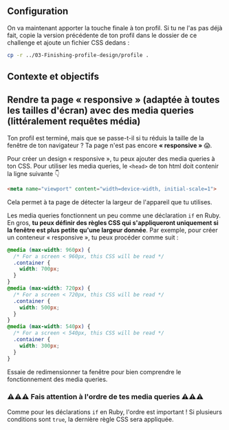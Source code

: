 ## Configuration

On va maintenant apporter la touche finale à ton profil. Si tu ne l'as pas déjà fait, copie la version précédente de ton profil dans le dossier de ce challenge et ajoute un fichier CSS dedans :

```bash
cp -r ../03-Finishing-profile-design/profile .
```

## Contexte et objectifs

## Rendre ta page « responsive » (adaptée à toutes les tailles d'écran) avec des media queries (littéralement requêtes média)

Ton profil est terminé, mais que se passe-t-il si tu réduis la taille de la fenêtre de ton navigateur ? Ta page n'est pas encore **« responsive »** 😱.

Pour créer un design « responsive », tu peux ajouter des media queries à ton CSS. Pour utiliser les media queries, le `<head>` de ton html doit contenir la ligne suivante 👇

```html
<meta name="viewport" content="width=device-width, initial-scale=1">
```

 Cela permet à ta page de détecter la largeur de l'appareil que tu utilises.

 Les media queries fonctionnent un peu comme une déclaration `if` en Ruby. En gros, **tu peux définir des règles CSS qui s'appliqueront uniquement si la fenêtre est plus petite qu'une largeur donnée**. Par exemple, pour créer un conteneur « responsive », tu peux procéder comme suit :


```css
@media (max-width: 960px) {
  /* For a screen < 960px, this CSS will be read */
  .container {
    width: 700px;
  }
}
@media (max-width: 720px) {
  /* For a screen < 720px, this CSS will be read */
  .container {
    width: 500px;
  }
}
@media (max-width: 540px) {
  /* For a screen < 540px, this CSS will be read */
  .container {
    width: 300px;
  }
}
```

Essaie de redimensionner ta fenêtre pour bien comprendre le fonctionnement des media queries.

### ⚠️⚠️⚠️ Fais attention à l'ordre de tes media queries ⚠️⚠️⚠️

Comme pour les déclarations `if` en Ruby, l'ordre est important ! Si plusieurs conditions sont `true`, la dernière règle CSS sera appliquée.
